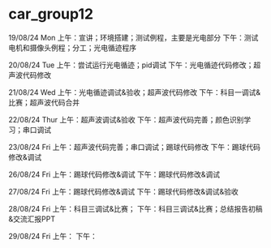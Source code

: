 # car_group12

19/08/24 Mon
上午：宣讲；环境搭建；测试例程，主要是光电部分
下午：测试电机和摄像头例程；分工；光电循迹程序

20/08/24 Tue
上午：尝试运行光电循迹；pid调试
下午：光电循迹代码修改；超声波代码修改

21/08/24 Wed
上午：光电循迹调试&验收；超声波代码修改
下午：科目一调试&比赛；超声波代码合并

22/08/24 Thur
上午：超声波调试&验收
下午：超声波代码完善；颜色识别学习；串口调试

23/08/24 Fri
上午：超声波代码完善；串口调试；踢球代码修改
下午：踢球代码修改&调试

26/08/24 Fri
上午：踢球代码修改&调试
下午：踢球代码修改&调试

27/08/24 Fri
上午：踢球代码修改&调试
下午：踢球代码修改&调试&验收

28/08/24 Fri
上午：科目三调试&比赛；
下午：科目三调试&比赛；总结报告初稿&交流汇报PPT

29/08/24 Fri
上午：
下午：


